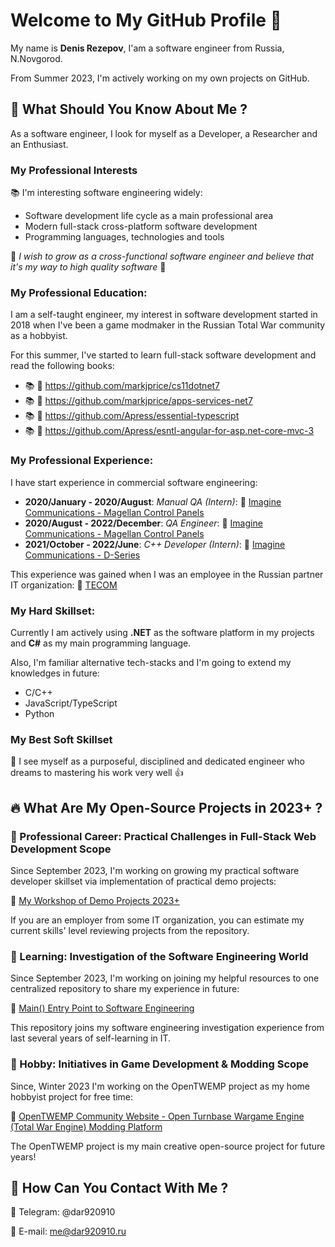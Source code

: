 # Welcome to My GitHub Profile :wave:

My name is **Denis Rezepov**, I'am a software engineer from Russia, N.Novgorod.

From Summer 2023, I'm actively working on my own projects on GitHub.

## :loudspeaker: What Should You Know About Me ?

As a software engineer, I look for myself as a Developer, a Researcher and an Enthusiast.

### My Professional Interests

:books: I'm interesting software engineering widely:

- Software development life cycle as a main professional area
- Modern full-stack cross-platform software development
- Programming languages, technologies and tools

:rocket: *I wish to grow as a cross-functional software engineer and believe that it's my way to high quality software* :muscle:

### My Professional Education:

I am a self-taught engineer, my interest in software development started in 2018 when I've been a game modmaker in the Russian Total War community as a hobbyist.

For this summer, I've started to learn full-stack software development and read the following books:
- :books: :link: https://github.com/markjprice/cs11dotnet7
- :books: :link: https://github.com/markjprice/apps-services-net7
- :books: :link: https://github.com/Apress/essential-typescript
- :books: :link: https://github.com/Apress/esntl-angular-for-asp.net-core-mvc-3

### My Professional Experience:

I have start experience in commercial software engineering:
- **2020/January - 2020/August**: *Manual QA (Intern)*: :link: [Imagine Communications - Magellan Control Panels](https://imaginecommunications.com/product/magellan-control-panels/)
- **2020/August - 2022/December**: *QA Engineer*: :link: [Imagine Communications - Magellan Control Panels](https://imaginecommunications.com/product/nexio-amp/)
- **2021/October - 2022/June**: *C++ Developer (Intern)*: :link: [Imagine Communications - D-Series](https://imaginecommunications.com/product/d-series/)

This experience was gained when I was an employee in the Russian partner IT organization: :link: [TECOM](https://tecomgroup.ru/)

### My Hard Skillset:

Currently I am actively using **.NET** as the software platform in my projects and **C#** as my main programming language.

Also, I'm familiar alternative tech-stacks and I'm going to extend my knowledges in future:

- C/C++
- JavaScript/TypeScript
- Python

### My Best Soft Skillset

:green_heart: I see myself as a purposeful, disciplined  and dedicated engineer who dreams to mastering his work very well :+1:


## :fire: What Are My Open-Source Projects in 2023+ ?

### :muscle: Professional Career: Practical Challenges in Full-Stack Web Development Scope

Since September 2023, I'm working on growing my practical software developer skillset via implementation of practical demo projects:

:link: [My Workshop of Demo Projects 2023+](https://github.com/dar920910/Demo-Projects-Workshop)

If you are an employer from some IT organization, you can estimate my current skills' level reviewing projects from the repository.

### :microscope: Learning: Investigation of the Software Engineering World

Since September 2023, I'm working on joining my helpful resources to one centralized repository to share my experience in future:

:link: [Main() Entry Point to Software Engineering](https://github.com/dar920910/Software-Engineering-Main-Entry-Point)

This repository joins my software engineering investigation experience from last several years of self-learning in IT.

### :hammer: Hobby: Initiatives in Game Development & Modding Scope

Since, Winter 2023 I'm working on the OpenTWEMP project as my home hobbyist project for free time:

:link: [OpenTWEMP Community Website - Open Turnbase Wargame Engine (Total War Engine) Modding Platform](https://dar920910.github.io/OpenTWEMP-Community-Website/)

The OpenTWEMP project is my main creative open-source project for future years!

## :speech_balloon: How Can You Contact With Me ?

:calling: Telegram: @dar920910

:email: E-mail: me@dar920910.ru

<!--
**dar920910/dar920910** is a ✨ _special_ ✨ repository because its `README.md` (this file) appears on your GitHub profile.

Here are some ideas to get you started:

- 🔭 I’m currently working on ...
- 🌱 I’m currently learning ...
- 👯 I’m looking to collaborate on ...
- 🤔 I’m looking for help with ...
- 💬 Ask me about ...
- 📫 How to reach me: ...
- 😄 Pronouns: ...
- ⚡ Fun fact: ...
-->

